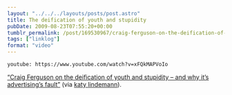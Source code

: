 ```yaml
---
layout: "../../../layouts/posts/post.astro"
title: The deification of youth and stupidity
pubDate: 2009-08-23T07:55:20+00:00
tumblr_permalink: /post/169530967/craig-ferguson-on-the-deification-of-youth-and
tags: ["linklog"]
format: "video"
---
```


`youtube: https://www.youtube.com/watch?v=xFQkMAPVoIo`

[&ldquo;Craig Ferguson on the deification of youth and stupidity – and why it’s advertising’s fault&rdquo;][1] (via [katy lindemann][2]).

[1]: https://www.youtube.com/watch?v=xFQkMAPVoIo
[2]: http://www.katylindemann.com/2009/08/22/why-everything-sucks/
